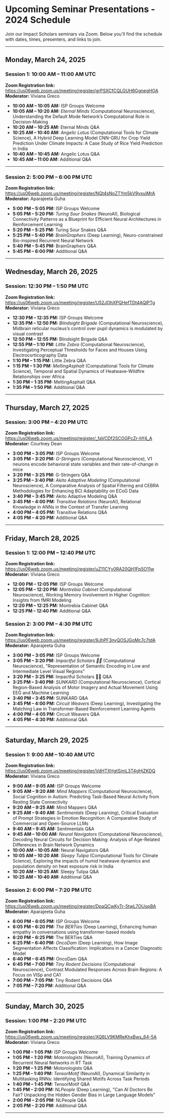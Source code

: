 # Upcoming Seminar Presentations - 2024 Schedule

Join our Impact Scholars seminars via Zoom. Below you'll find the schedule with dates, times, presenters, and links to join.


---

## Monday, March 24, 2025

### Session 1: 10:00 AM – 11:00 AM UTC  
**Zoom Registration link:** https://us06web.zoom.us/meeting/register/grPSXCfCQLGUH6GgnegHOA
**Moderator:** Viviana Greco

- **10:00 AM – 10:05 AM:** ISP Groups Welcome  
- **10:05 AM – 10:20 AM:** *Eternal Minds* (Computational Neuroscience), Understanding the Default Mode Network’s Computational Role in Decision-Making
- **10:20 AM – 10:25 AM:** Eternal Minds Q&A  
- **10:25 AM – 10:40 AM:** *Angelic Lotus* (Computational Tools for Climate Science), A Hybrid Deep Learning Model CNN-GRU for Crop Yield Prediction Under Climate Impacts: A Case Study of Rice Yield Prediction in India  
- **10:40 AM – 10:45 AM:** Angelic Lotus Q&A  
- **10:45 AM – 11:00 AM:** Additional Q&A

---

### Session 2: 5:00 PM – 6:00 PM UTC  
**Zoom Registration link:** https://us06web.zoom.us/meeting/register/NQt4sNoZTYm5kV9yxuiMrA
**Moderator:** Aparajeeta Guha

- **5:00 PM – 5:05 PM:** ISP Groups Welcome  
- **5:05 PM – 5:20 PM:** *Turing Sour Snakes* (NeuroAI), Biological Connectivity Patterns as a Blueprint for Efficient Neural Architectures in Reinforcement Learning  
- **5:20 PM – 5:25 PM:** Turing Sour Snakes Q&A  
- **5:25 PM – 5:40 PM:** *BrainGraphers* (Deep Learning), Neuro-constrained Bio-inspired Recurrent Neural Network  
- **5:40 PM – 5:45 PM:** BrainGraphers Q&A  
- **5:45 PM – 6:00 PM:** Additional Q&A

---

## Wednesday, March 26, 2025

### Session: 12:30 PM – 1:50 PM UTC  
**Zoom Registration link:** https://us06web.zoom.us/meeting/register/U52JOhXPQHefTDt4AQlPTg
**Moderator:** Viviana Greco

- **12:30 PM – 12:35 PM:** ISP Groups Welcome  
- **12:35 PM – 12:50 PM:** *Blindsight Brigade* (Computational Neuroscience), Midbrain reticular nucleus’s control over pupil dynamics is modulated by visual contrast  
- **12:50 PM – 12:55 PM:** Blindsight Brigade Q&A  
- **12:55 PM – 1:10 PM:** *Little Zebra* (Computational Neuroscience), Investigating Perceptual Thresholds for Faces and Houses Using Electrocorticography Data 
- **1:10 PM – 1:15 PM:** Little Zebra Q&A  
- **1:15 PM – 1:30 PM:** *MeltingAsphalt* (Computational Tools for Climate Science), Temporal and Spatial Dynamics of Heatwave-Wildfire Relationships over Africa
- **1:30 PM – 1:35 PM:** MeltingAsphalt Q&A  
- **1:35 PM – 1:50 PM:** Additional Q&A

---

## Thursday, March 27, 2025

### Session: 3:00 PM – 4:20 PM UTC  
**Zoom Registration link:** https://us06web.zoom.us/meeting/register/_faVCDf2SCOGPcZr-hY4_A
**Moderator:** Courtney Dean

- **3:00 PM – 3:05 PM:** ISP Groups Welcome  
- **3:05 PM – 3:20 PM:** *G-Stringers* (Computational Neuroscience), V1 neurons encode behavioral state variables and their rate-of-change in mice  
- **3:20 PM – 3:25 PM:** G-Stringers Q&A  
- **3:25 PM – 3:40 PM:** *Akito Adaptive Modeling* (Computational Neuroscience), A Comparative Analysis of Spatial Filtering and CEBRA Methodologies for Enhancing BCI Adaptability on ECoG Data
- **3:40 PM – 3:45 PM:** Akito Adaptive Modeling Q&A  
- **3:45 PM – 4:00 PM:** *Transitive Relations* (NeuroAI), Relational Knowledge in ANNs in the Context of Transfer Learning
- **4:00 PM – 4:05 PM:** Transitive Relations Q&A  
- **4:05 PM – 4:20 PM:** Additional Q&A

---

## Friday, March 28, 2025

### Session 1: 12:00 PM – 12:40 PM UTC  
**Zoom Registration link:** https://us06web.zoom.us/meeting/register/uZ11CYy0RA20QH1Fp5O11w
**Moderator:** Viviana Greco

- **12:00 PM – 12:05 PM:** ISP Groups Welcome  
- **12:05 PM – 12:20 PM:** *Montrebia Cabinet* (Computational Neuroscience), Working Memory Involvement in Higher Cognition: Insights from fMRI Modeling
- **12:20 PM – 12:25 PM:** Montrebia Cabinet Q&A  
- **12:25 PM – 12:40 PM:** Additional Q&A

### Session 2: 3:00 PM – 4:30 PM UTC  
**Zoom Registration link:** https://us06web.zoom.us/meeting/register/9JhPF3nyQOSJGoMc7c7tdA
**Moderator:** Aparajeeta Guha

- **3:00 PM – 3:05 PM:** ISP Groups Welcome  
- **3:05 PM – 3:20 PM:** *Impactful Scholars 🤞🤞* (Computational Neuroscience), "Representation of Semantic Encoding in Low and Intermediate Level Visual
Regions"
- **3:20 PM – 3:25 PM:** Impactful Scholars 🤞🤞 Q&A  
- **3:25 PM – 3:40 PM:** *SUNKARD* (Computational Neuroscience), Cortical Region-Based Analysis of Motor Imagery and Actual Movement Using EEG and Machine Learning  
- **3:40 PM – 3:45 PM:** SUNKARD Q&A  
- **3:45 PM – 4:00 PM:** *Circuit Weavers* (Deep Learning), Investigating the Matching Law in Transformer-Based Reinforcement Learning Agents 
- **4:00 PM – 4:05 PM:** Circuit Weavers Q&A  
- **4:05 PM – 4:30 PM:** Additional Q&A

---
## Saturday, March 29, 2025

### Session 1: 9:00 AM – 10:40 AM UTC  
**Zoom Registration link:** https://us06web.zoom.us/meeting/register/VdHTXHgtSimL3T4gHjZKDQ
**Moderator:** Viviana Greco

- **9:00 AM – 9:05 AM:** ISP Groups Welcome  
- **9:05 AM – 9:20 AM:** *Mind Mappers* (Computational Neuroscience), Social Cognition in Autism: Predicting Task-Based Neural Activity from Resting State Connectivity
- **9:20 AM – 9:25 AM:** Mind Mappers Q&A  
- **9:25 AM – 9:40 AM:** *Sentimentals* (Deep Learning), Critical Evaluation of Prompt Strategies in Emotion Recognition: A Comparative Study of Commercial and Open-Source LLMs
- **9:40 AM – 9:45 AM:** Sentimentals Q&A  
- **9:45 AM – 10:00 AM:** *Neural Navigators* (Computational Neuroscience), Decoding Neural Circuits for Decision Making: Analysis of Age-Related Differences in Brain Network Dynamics
- **10:00 AM – 10:05 AM:** Neural Navigators Q&A  
- **10:05 AM – 10:20 AM:** *Sleepy Tulipa* (Computational Tools for Climate Science), Exploring the impacts of humid heatwave dynamics and population density on heat exposure risk in India
- **10:20 AM – 10:25 AM:** Sleepy Tulipa Q&A  
- **10:25 AM – 10:40 AM:** Additional Q&A

### Session 2: 6:00 PM – 7:20 PM UTC  
**Zoom Registration link:** https://us06web.zoom.us/meeting/register/DpaQCwKyTr-5twL7OUopBA
**Moderator:** Aparajeeta Guha

- **6:00 PM – 6:05 PM:** ISP Groups Welcome  
- **6:05 PM – 6:20 PM:** *The BERTies* (Deep Learning), Enhancing human empathy in conversations using transformer-based models
- **6:20 PM – 6:25 PM:** The BERTies Q&A  
- **6:25 PM – 6:40 PM:** *OncoDam* (Deep Learning), How Image Segmentation Affects Classification: Implications in a Cancer Diagnostic Model
- **6:40 PM – 6:45 PM:** OncoDam Q&A  
- **6:45 PM – 7:00 PM:** *Tiny Rodent Decisions* (Computational Neuroscience), Contrast Modulated Responses Across Brain Regions: A Focus on VISp and CA1
- **7:00 PM – 7:05 PM:** Tiny Rodent Decisions Q&A  
- **7:05 PM – 7:20 PM:** Additional Q&A

---

## Sunday, March 30, 2025

### Session: 1:00 PM – 2:20 PM UTC  
**Zoom Registration link:** https://us06web.zoom.us/meeting/register/XQ6LV9KMReKhxBws_64-5A
**Moderator:** Viviana Greco

- **1:00 PM – 1:05 PM:** ISP Groups Welcome  
- **1:05 PM – 1:20 PM:** *Motorologists* (NeuroAI), Training Dynamics of Recurrent Neural Networks in RT Task  
- **1:20 PM – 1:25 PM:** Motorologists Q&A  
- **1:25 PM – 1:40 PM:** *TensorMotif* (NeuroAI), Dynamical Similarity in Multitasking RNNs: Identifying Shared Motifs Across Task Periods
- **1:40 PM – 1:45 PM:** TensorMotif Q&A  
- **1:45 PM – 2:00 PM:** *NLPeople* (Deep Learning), "Can AI Doctors Be Fair? Unpacking the Hidden Gender Bias in Large
Language Models"
- **2:00 PM – 2:05 PM:** NLPeople Q&A  
- **2:05 PM – 2:20 PM:** Additional Q&A

---
